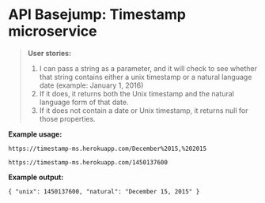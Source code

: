 # API Basejump: Timestamp microservice
> **User stories:**  
>1) I can pass a string as a parameter, and it will check to see whether that string contains either a unix timestamp or a natural language date (example: January 1, 2016)  
>2) If it does, it returns both the Unix timestamp and the natural language form of that date.  
>3) If it does not contain a date or Unix timestamp, it returns null for those properties.  

**Example usage:**

`https://timestamp-ms.herokuapp.com/December%2015,%202015`

`https://timestamp-ms.herokuapp.com/1450137600`

**Example output:**

`{ "unix": 1450137600, "natural": "December 15, 2015" }`
